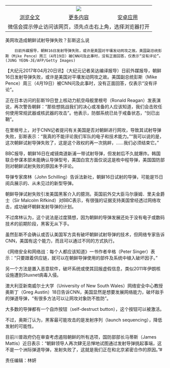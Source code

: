 

<table>
  <tr>
    <td align="center" colspan="3">
      <a href="https://github.com/ogate/ogate/blob/master/README.md"><img src="https://cloud.githubusercontent.com/assets/11880933/13434984/f430fae2-e012-11e5-814f-c2df1e82b247.jpg"/></a>
    </td>
  </tr>
  <tr>
    <td align="center">
      <a href="https://s3.ap-south-1.amazonaws.com/ogatem/oGate.htm?c818072&from=oNote">浏览全文</a>
    </td>
    <td align="center">
      <a href="https://s3.ap-south-1.amazonaws.com/ogatem/oGate.htm?from=oNote">更多内容</a>
    </td>
    <td align="center">
      <a href="https://raw.githubusercontent.com/ogate/up/master/ogate.apk">安卓应用</a>
    </td>
  </tr>
  <tr>
    <td align="center" colspan="3">
      微信会提示停止访问该网页，须先点击右上角，选择浏览器打开
    </td>
  </tr>
</table>    



美网攻造成朝鲜试射导弹失败？彭斯这么说






        日前外媒报导，朝鲜16日发射导弹失败，或许是美国对平壤发动网攻之故。美国副总统彭斯（Mike Pence）周三（4月19日）被CNN问及此事时，没有正面回答，仅表示“没有评论”。(JUNG YEON-JE/AFP/Getty Images)




【大纪元2017年04月20日讯】（大纪元记者吴达编译报导）日前外媒报导，朝鲜16日发射导弹失败，或许是美国对平壤发动网攻之故。美国副总统彭斯（Mike Pence）周三（4月19日）被CNN问及此事时，没有正面回答，仅表示“没有评论”。


正在日本访问的彭斯19日登上核动力航空母舰里根号（Ronald Reagan）发表演说，再次警告朝鲜：“那些想挑战我们的决心或准备的人应该知道，我们会击败任何使用常规武器或核武器的攻击”。他表示，防御系统已处于戒备状态，“剑已出鞘”。


在里根号上，对于CNN记者提问有关美国是否对朝鲜进行网攻，导致其试射导弹失败，彭斯表示：“我真的不能评论我们军队的电子和技术能力。”“我可以说的是，这次朝鲜试射导弹失败了，这是这个政权的再一次挑衅，&#8230;&#8230;我们必须结束它。”


BBC报导，朝鲜16日在咸镜南道新浦一带试射导弹，但发射后不久就爆炸。韩国联合参谋本部未能确认导弹型号，美国白宫方面仅说这是枚中程导弹，美国国防部则对朝鲜试射失败的原因未予评论。


导弹专家席林（John Schilling）告诉法新社，朝鲜16日试射的导弹，可能是15日阅兵展示的、从未见过的新型导弹。


朝鲜导弹试射失败引发美国黑客介入的臆测。英国前外交大臣马尔康姆．里夫金爵士（Sir Malcolm Rifkind）对BBC表示，有很强的证据支持美国曾经透过网络攻击，成功破坏朝鲜发射导弹的计划。


不过席林认为，这个说法是过度猜想，因为朝鲜的导弹发展还处于没有电子或数码技术的前期阶段，黑客无从下手。


虽然彭斯不会确认或否认美国军方具有破坏朝鲜试射导弹的技术，但网络专家告诉CNN，美国有这个能力，而且可以通过不同的方式执行。


《网络安全和网络战：每个人都应该知道》一书作者辛格（Peter Singer）表示：“只要跟着供应链，就可以在朝鲜导弹使用的部件及系统中植入破坏因子。”


另一个方法是置入恶意软件，破坏系统或使其回报虚假信息，类似2011年伊朗核设施遭到Stuxnet病毒入侵。


澳大利亚新南威尔士大学（University of New South Wales）网络安全中心教授奥斯丁（Greg Austin）18日告诉CNN，美国显然是想要发展网络能力，破坏敌手的弹道导弹，“有很多方法可以让网攻对象防不胜防”。


大多数的导弹都有一个自炸按钮（self-destruct button），这个按钮可以被激活。


不过，奥斯汀认为，黑客最可能攻击的是发射序列（launch sequencing），降低发射的可能性。


目前川普政府仍在审查考虑遏阻朝鲜的所有选项，国防部部长马蒂斯（James Mattis）近日表示：“朝鲜领导人再次肆无忌惮地试图通过发射导弹挑起事端，这不是一个洲际弹道导弹，发射失败了，这就是我们正在和北京紧密合作的原因。”#


责任编辑：林妍



